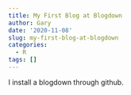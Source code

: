 ```yaml
---
title: My First Blog at Blogdown
author: Gary
date: '2020-11-08'
slug: my-first-blog-at-blogdown
categories:
  - R
tags: []
---
```


I install a blogdown through github.
